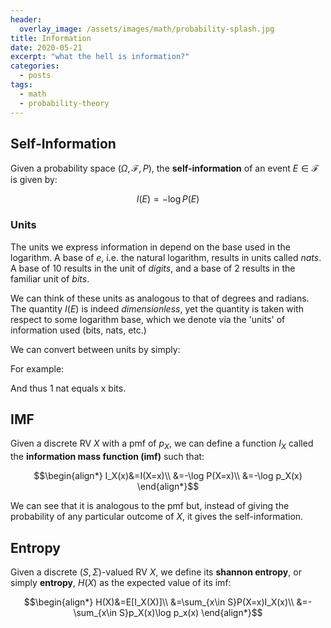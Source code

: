 ```yaml
---
header:
  overlay_image: /assets/images/math/probability-splash.jpg
title: Information
date: 2020-05-21
excerpt: "what the hell is information?"
categories:
  - posts
tags: 
  - math
  - probability-theory
---
```


## Self-Information
Given a probability space $(\Omega,\mathcal F,P)$, the **self-information** of an event $E\in\mathcal F$ is given by:

$$I(E)=-\log P(E)$$

### Units
The units we express information in depend on the base used in the logarithm. A base of $e$, i.e. the natural logarithm, results in units called *nats*. A base of $10$ results in the unit of *digits*, and a base of 2 results in the familiar unit of *bits*.

We can think of these units as analogous to that of degrees and radians. The quantity $I(E)$ is indeed *dimensionless*, yet the quantity is taken with respect to some logarithm base, which we denote via the 'units' of information used (bits, nats, etc.)

We can convert between units by simply:


For example: 


And thus 1 nat equals x bits.

## IMF
Given a discrete RV $X$ with a pmf of $p_X$, we can define a function $I_X$ called the **information mass function (imf)** such that:

$$\begin{align*}
I_X(x)&=I(X=x)\\
&=-\log P(X=x)\\
&=-\log p_X(x)
\end{align*}$$

We can see that it is analogous to the pmf but, instead of giving the probability of any particular outcome of $X$, it gives the self-information.

## Entropy
Given a discrete $(S,\Sigma)$-valued RV $X$, we define its **shannon entropy**, or simply **entropy**, $H(X)$ as the expected value of its imf:

$$\begin{align*}
H(X)&=E[I_X(X)]\\
&=\sum_{x\in S}P(X=x)I_X(x)\\
&=-\sum_{x\in S}p_X(x)\log p_x(x)
\end{align*}$$